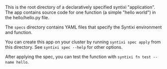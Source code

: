 This is the root directory of a declaratively specified syntixi "application".  The app
contains source code for one function (a simple "hello world") in the hello/hello.py
file.

The `specs` directory contains YAML files that specify the Syntixi environment and
function.

You can create this app on your cluster by running `syntixi spec apply` from this
directory.  See `syntixi spec --help` for other options.

After applying the spec, you can test the function with `syntixi fn test --name hello`.
